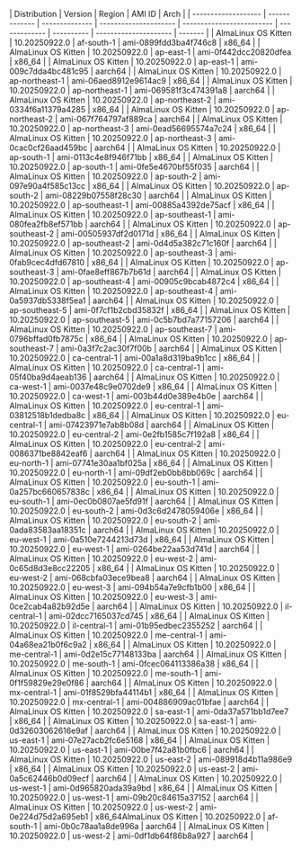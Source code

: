 | Distribution        | Version       | Region         | AMI ID                | Arch                      |
| ------------------- | ------------- | -------------- | --------------------- | ------------------------- | ------------- | ---------- | --------------------- | ------- |
| AlmaLinux OS Kitten | 10.20250922.0 | af-south-1     | ami-0899fdd3ba4f746c8 | x86_64                    |
| AlmaLinux OS Kitten | 10.20250922.0 | ap-east-1      | ami-0f442dcc20820dfea | x86_64                    |
| AlmaLinux OS Kitten | 10.20250922.0 | ap-east-1      | ami-009c7dda4bc481c95 | aarch64                   |
| AlmaLinux OS Kitten | 10.20250922.0 | ap-northeast-1 | ami-06aed8912e9614ac9 | x86_64                    |
| AlmaLinux OS Kitten | 10.20250922.0 | ap-northeast-1 | ami-069581f3c474391a8 | aarch64                   |
| AlmaLinux OS Kitten | 10.20250922.0 | ap-northeast-2 | ami-0334f6a11379a4285 | x86_64                    |
| AlmaLinux OS Kitten | 10.20250922.0 | ap-northeast-2 | ami-067f764797af889ca | aarch64                   |
| AlmaLinux OS Kitten | 10.20250922.0 | ap-northeast-3 | ami-0ead56695574a7c24 | x86_64                    |
| AlmaLinux OS Kitten | 10.20250922.0 | ap-northeast-3 | ami-0cac0cf26aad459bc | aarch64                   |
| AlmaLinux OS Kitten | 10.20250922.0 | ap-south-1     | ami-0113c4e8f946f71bb | x86_64                    |
| AlmaLinux OS Kitten | 10.20250922.0 | ap-south-1     | ami-0fe5e4670bf55f035 | aarch64                   |
| AlmaLinux OS Kitten | 10.20250922.0 | ap-south-2     | ami-097e90a4f585c13cc | x86_64                    |
| AlmaLinux OS Kitten | 10.20250922.0 | ap-south-2     | ami-08229b07558f28c30 | aarch64                   |
| AlmaLinux OS Kitten | 10.20250922.0 | ap-southeast-1 | ami-00885a4392de75acf | x86_64                    |
| AlmaLinux OS Kitten | 10.20250922.0 | ap-southeast-1 | ami-080fea2fb8ef571bb | aarch64                   |
| AlmaLinux OS Kitten | 10.20250922.0 | ap-southeast-2 | ami-00505937df2d0171d | x86_64                    |
| AlmaLinux OS Kitten | 10.20250922.0 | ap-southeast-2 | ami-0d4d5a382c71c160f | aarch64                   |
| AlmaLinux OS Kitten | 10.20250922.0 | ap-southeast-3 | ami-0fab9cec4dfd67810 | x86_64                    |
| AlmaLinux OS Kitten | 10.20250922.0 | ap-southeast-3 | ami-0fae8eff867b7b61d | aarch64                   |
| AlmaLinux OS Kitten | 10.20250922.0 | ap-southeast-4 | ami-00905c9bcab4872c4 | x86_64                    |
| AlmaLinux OS Kitten | 10.20250922.0 | ap-southeast-4 | ami-0a5937db5338f5ea1 | aarch64                   |
| AlmaLinux OS Kitten | 10.20250922.0 | ap-southeast-5 | ami-0f7cf1b2cbd35832f | x86_64                    |
| AlmaLinux OS Kitten | 10.20250922.0 | ap-southeast-5 | ami-0c5b7bd7a77157206 | aarch64                   |
| AlmaLinux OS Kitten | 10.20250922.0 | ap-southeast-7 | ami-0796bffad0fb7875c | x86_64                    |
| AlmaLinux OS Kitten | 10.20250922.0 | ap-southeast-7 | ami-0a3f7c2ac30f7f00b | aarch64                   |
| AlmaLinux OS Kitten | 10.20250922.0 | ca-central-1   | ami-00a1a8d319ba9b1cc | x86_64                    |
| AlmaLinux OS Kitten | 10.20250922.0 | ca-central-1   | ami-05f40ba9d4aeab136 | aarch64                   |
| AlmaLinux OS Kitten | 10.20250922.0 | ca-west-1      | ami-0037e48c9e0702de9 | x86_64                    |
| AlmaLinux OS Kitten | 10.20250922.0 | ca-west-1      | ami-003b44d0e389e4b0e | aarch64                   |
| AlmaLinux OS Kitten | 10.20250922.0 | eu-central-1   | ami-03812518b1dedba8c | x86_64                    |
| AlmaLinux OS Kitten | 10.20250922.0 | eu-central-1   | ami-07423971e7ab8b08d | aarch64                   |
| AlmaLinux OS Kitten | 10.20250922.0 | eu-central-2   | ami-0e2fb1585c7f192a8 | x86_64                    |
| AlmaLinux OS Kitten | 10.20250922.0 | eu-central-2   | ami-0086371be8842eaf6 | aarch64                   |
| AlmaLinux OS Kitten | 10.20250922.0 | eu-north-1     | ami-07741e30aa1bf025a | x86_64                    |
| AlmaLinux OS Kitten | 10.20250922.0 | eu-north-1     | ami-09df2eb0bb8bb069c | aarch64                   |
| AlmaLinux OS Kitten | 10.20250922.0 | eu-south-1     | ami-0a257bc660657838c | x86_64                    |
| AlmaLinux OS Kitten | 10.20250922.0 | eu-south-1     | ami-0ec0b0807ae5fd91f | aarch64                   |
| AlmaLinux OS Kitten | 10.20250922.0 | eu-south-2     | ami-0d3c6d2478059406e | x86_64                    |
| AlmaLinux OS Kitten | 10.20250922.0 | eu-south-2     | ami-0ada83583aa18351c | aarch64                   |
| AlmaLinux OS Kitten | 10.20250922.0 | eu-west-1      | ami-0a510e7244213d73d | x86_64                    |
| AlmaLinux OS Kitten | 10.20250922.0 | eu-west-1      | ami-0264be22aa53d741d | aarch64                   |
| AlmaLinux OS Kitten | 10.20250922.0 | eu-west-2      | ami-0c65d8d3e8cc22205 | x86_64                    |
| AlmaLinux OS Kitten | 10.20250922.0 | eu-west-2      | ami-068cbfa03ece9bea8 | aarch64                   |
| AlmaLinux OS Kitten | 10.20250922.0 | eu-west-3      | ami-094b54a7e9cfb1b00 | x86_64                    |
| AlmaLinux OS Kitten | 10.20250922.0 | eu-west-3      | ami-0ce2cab4a82b92d5e | aarch64                   |
| AlmaLinux OS Kitten | 10.20250922.0 | il-central-1   | ami-02dcc7165037cd745 | x86_64                    |
| AlmaLinux OS Kitten | 10.20250922.0 | il-central-1   | ami-01b95edbec2355252 | aarch64                   |
| AlmaLinux OS Kitten | 10.20250922.0 | me-central-1   | ami-04a68ea21b0f6c9a2 | x86_64                    |
| AlmaLinux OS Kitten | 10.20250922.0 | me-central-1   | ami-0d2e15c77148133ba | aarch64                   |
| AlmaLinux OS Kitten | 10.20250922.0 | me-south-1     | ami-0fcec064113386a38 | x86_64                    |
| AlmaLinux OS Kitten | 10.20250922.0 | me-south-1     | ami-0f1f59829e29e0f86 | aarch64                   |
| AlmaLinux OS Kitten | 10.20250922.0 | mx-central-1   | ami-01f8529bfa44114b1 | x86_64                    |
| AlmaLinux OS Kitten | 10.20250922.0 | mx-central-1   | ami-004886909ac01bfae | aarch64                   |
| AlmaLinux OS Kitten | 10.20250922.0 | sa-east-1      | ami-0da37a571bb1d7ee7 | x86_64                    |
| AlmaLinux OS Kitten | 10.20250922.0 | sa-east-1      | ami-0d32603062616e9af | aarch64                   |
| AlmaLinux OS Kitten | 10.20250922.0 | us-east-1      | ami-07e27acb2fc6e5168 | x86_64                    |
| AlmaLinux OS Kitten | 10.20250922.0 | us-east-1      | ami-00be7f42a81b0fbc6 | aarch64                   |
| AlmaLinux OS Kitten | 10.20250922.0 | us-east-2      | ami-089918d4b11a986e9 | x86_64                    |
| AlmaLinux OS Kitten | 10.20250922.0 | us-east-2      | ami-0a5c62446b0d09ecf | aarch64                   |
| AlmaLinux OS Kitten | 10.20250922.0 | us-west-1      | ami-0d965820ada39a9bd | x86_64                    |
| AlmaLinux OS Kitten | 10.20250922.0 | us-west-1      | ami-09b20c84615a37152 | aarch64                   |
| AlmaLinux OS Kitten | 10.20250922.0 | us-west-2      | ami-0e224d75d2a695eb1 | x86_64AlmaLinux OS Kitten | 10.20250922.0 | af-south-1 | ami-0b0c78aa1a8de996a | aarch64 |
| AlmaLinux OS Kitten | 10.20250922.0 | us-west-2      | ami-0df1db64f86b8a927 | aarch64                   |
